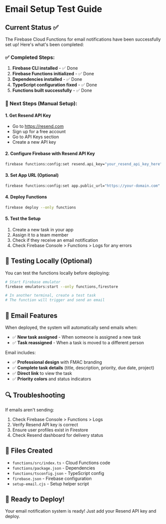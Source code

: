 # Email Setup Test Guide

## Current Status ✅

The Firebase Cloud Functions for email notifications have been successfully set up! Here's what's been completed:

### ✅ Completed Steps:
1. **Firebase CLI installed** - ✅ Done
2. **Firebase Functions initialized** - ✅ Done  
3. **Dependencies installed** - ✅ Done
4. **TypeScript configuration fixed** - ✅ Done
5. **Functions built successfully** - ✅ Done

### 🔧 Next Steps (Manual Setup):

#### 1. Get Resend API Key
- Go to https://resend.com
- Sign up for a free account
- Go to API Keys section
- Create a new API key

#### 2. Configure Firebase with Resend API Key
```bash
firebase functions:config:set resend.api_key="your_resend_api_key_here"
```

#### 3. Set App URL (Optional)
```bash
firebase functions:config:set app.public_url="https://your-domain.com"
```

#### 4. Deploy Functions
```bash
firebase deploy --only functions
```

#### 5. Test the Setup
1. Create a new task in your app
2. Assign it to a team member
3. Check if they receive an email notification
4. Check Firebase Console > Functions > Logs for any errors

## 🧪 Testing Locally (Optional)

You can test the functions locally before deploying:

```bash
# Start Firebase emulator
firebase emulators:start --only functions,firestore

# In another terminal, create a test task
# The function will trigger and send an email
```

## 📧 Email Features

When deployed, the system will automatically send emails when:
- ✅ **New task assigned** - When someone is assigned a new task
- ✅ **Task reassigned** - When a task is moved to a different person

Email includes:
- ✅ **Professional design** with FMAC branding
- ✅ **Complete task details** (title, description, priority, due date, project)
- ✅ **Direct link** to view the task
- ✅ **Priority colors** and status indicators

## 🔍 Troubleshooting

If emails aren't sending:
1. Check Firebase Console > Functions > Logs
2. Verify Resend API key is correct
3. Ensure user profiles exist in Firestore
4. Check Resend dashboard for delivery status

## 📁 Files Created

- `functions/src/index.ts` - Cloud Functions code
- `functions/package.json` - Dependencies
- `functions/tsconfig.json` - TypeScript config
- `firebase.json` - Firebase configuration
- `setup-email.cjs` - Setup helper script

## 🚀 Ready to Deploy!

Your email notification system is ready! Just add your Resend API key and deploy.
